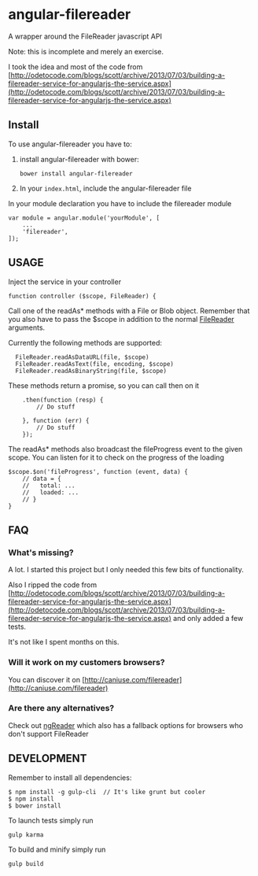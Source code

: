angular-filereader
==================

A wrapper around the FileReader javascript API

Note: this is incomplete and merely an exercise.

I took the idea and most of the code from [http://odetocode.com/blogs/scott/archive/2013/07/03/building-a-filereader-service-for-angularjs-the-service.aspx](http://odetocode.com/blogs/scott/archive/2013/07/03/building-a-filereader-service-for-angularjs-the-service.aspx)

Install
-------

To use angular-filereader you have to:

1. install angular-filereader with bower:

    ```bower install angular-filereader```

2. In your ```index.html```, include the angular-filereader file

    <script src="bower_components/angular-filereader/angular-filereader.min.js"></script>

In your module declaration you have to include the filereader module

    var module = angular.module('yourModule', [
        ...
        'filereader',
    ]);

USAGE
-----

Inject the service in your controller

    function controller ($scope, FileReader) {

Call one of the readAs* methods with a File or Blob object. Remember that you also
have to pass the $scope in addition to the normal [FileReader](https://developer.mozilla.org/en/docs/Web/API/FileReader) arguments.

Currently the following methods are supported:

      FileReader.readAsDataURL(file, $scope)
      FileReader.readAsText(file, encoding, $scope)
      FileReader.readAsBinaryString(file, $scope)

These methods return a promise, so you can call then on it

        .then(function (resp) {
            // Do stuff

        }, function (err) {
            // Do stuff
        });

The readAs* methods also broadcast the fileProgress event to the given scope. You can
listen for it to check on the progress of the loading

    $scope.$on('fileProgress', function (event, data) {
        // data = {
        //   total: ...
        //   loaded: ...
        // }
    }

FAQ
---

### What's missing?

A lot. I started this project but I only needed this few bits of functionality.

Also I ripped the code from [http://odetocode.com/blogs/scott/archive/2013/07/03/building-a-filereader-service-for-angularjs-the-service.aspx](http://odetocode.com/blogs/scott/archive/2013/07/03/building-a-filereader-service-for-angularjs-the-service.aspx) and only added a few tests.

It's not like I spent months on this.

### Will it work on my customers browsers?

You can discover it on [http://caniuse.com/filereader](http://caniuse.com/filereader)

### Are there any alternatives?

Check out [ngReader](https://github.com/SparrowJang/ngFileReader)
which also has a fallback options for browsers who don't support FileReader

DEVELOPMENT
-----------

Remember to install all dependencies:

    $ npm install -g gulp-cli  // It's like grunt but cooler
    $ npm install
    $ bower install

To launch tests simply run

    gulp karma

To build and minify simply run

    gulp build
